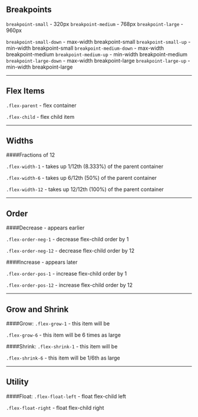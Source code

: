 Breakpoints
-----------
`breakpoint-small` - 320px
`breakpoint-medium` - 768px
`breakpoint-large` - 960px


`breakpoint-small-down` - max-width breakpoint-small
`breakpoint-small-up` - min-width breakpoint-small
`breakpoint-medium-down` - max-width breakpoint-medium
`breakpoint-medium-up` - min-width breakpoint-medium
`breakpoint-large-down` - max-width breakpoint-large
`breakpoint-large-up` - min-width breakpoint-large
___

Flex Items
-----------

`.flex-parent` - flex container 

`.flex-child` - flex child item

___

Widths
-----------
####Fractions of 12

`.flex-width-1` - takes up 1/12th (8.333%) of the parent container

`.flex-width-6` - takes up 6/12th (50%) of the parent container

`.flex-width-12` - takes up 12/12th (100%) of the parent container

___

Order
-----------

####Decrease - appears earlier

`.flex-order-neg-1` - decrease flex-child order by 1

`.flex-order-neg-12` - decrease flex-child order by 12

####Increase - appears later

`.flex-order-pos-1` - increase flex-child order by 1

`.flex-order-pos-12` - increase flex-child order by 12

___

Grow and Shrink
-----------

####Grow:
`.flex-grow-1` - this item will be 

`.flex-grow-6` - this item will be 6 times as large


####Shrink:
`.flex-shrink-1` - this item will be

`.flex-shrink-6` - this item will be 1/6th as large

___

Utility
-----------

####Float:
`.flex-float-left` - float flex-child left

`.flex-float-right` - float flex-child right
